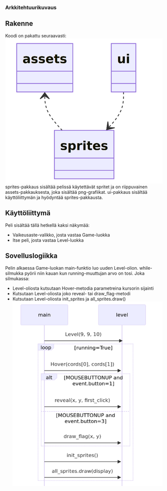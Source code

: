 ### Arkkitehtuurikuvaus

## Rakenne
Koodi on pakattu seuraavasti:
![Model](https://github.com/mizhonka/ot-harjoitustyo/blob/main/dokumentaatio/pakkausrakenne.png)
sprites-pakkaus sisältää pelissä käytettävät spritet ja on riippuvainen assets-pakkauksesta, joka sisältää png-grafiikat. ui-pakkaus sisältää käyttöliittymän ja hyödyntää sprites-pakkausta.
## Käyttöliittymä
Peli sisältää tällä hetkellä kaksi näkymää:
+ Vaikeusaste-valikko, josta vastaa Game-luokka
+ Itse peli, josta vastaa Level-luokka
## Sovelluslogiikka
Pelin alkaessa Game-luokan main-funktio luo uuden Level-olion. while-silmukka pyörii niin kauan kun running-muuttujan arvo on tosi. Joka silmukassa:
+ Level-oliosta kutsutaan Hover-metodia parametreina kursorin sijainti
+ Kutsutaan Level-oliosta joko reveal- tai draw_flag-metodi
+ Kutsutaan Level-oliosta init_sprites ja all_sprites.draw()
![Model](https://github.com/mizhonka/ot-harjoitustyo/blob/main/dokumentaatio/sekvenssi.png)
